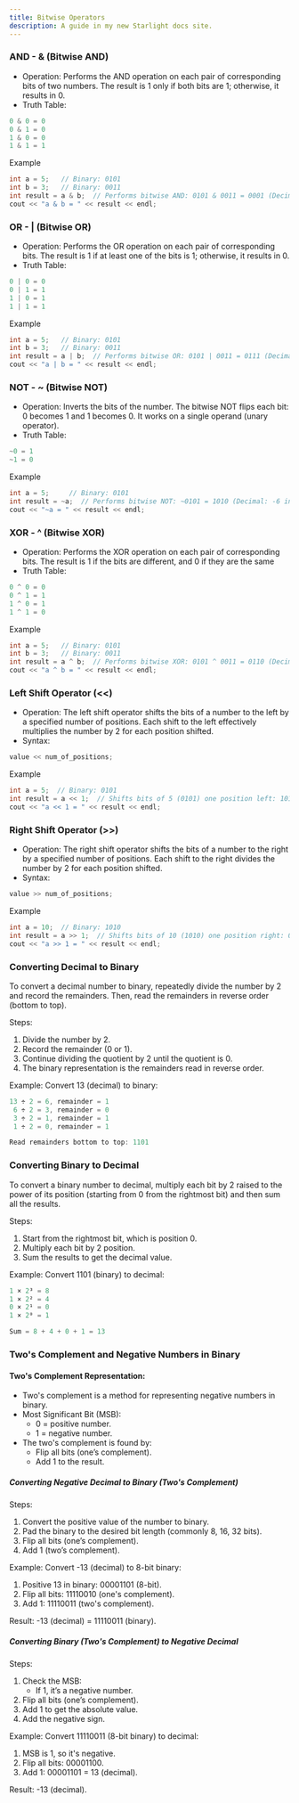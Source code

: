 ```yaml
---
title: Bitwise Operators
description: A guide in my new Starlight docs site.
---
```


### AND - & (Bitwise AND)
- Operation: Performs the AND operation on each pair of corresponding bits of two numbers. The result is 1 only if both bits are 1; otherwise, it results in 0.
- Truth Table:
```c++
0 & 0 = 0
0 & 1 = 0
1 & 0 = 0
1 & 1 = 1
```
Example
```c++
int a = 5;   // Binary: 0101
int b = 3;   // Binary: 0011
int result = a & b;  // Performs bitwise AND: 0101 & 0011 = 0001 (Decimal: 1)
cout << "a & b = " << result << endl;
```
###  OR - | (Bitwise OR)
- Operation: Performs the OR operation on each pair of corresponding bits. The result is 1 if at least one of the bits is 1; otherwise, it results in 0.
- Truth Table:
```c++
0 | 0 = 0
0 | 1 = 1
1 | 0 = 1
1 | 1 = 1
```
Example
```c++
int a = 5;   // Binary: 0101
int b = 3;   // Binary: 0011
int result = a | b;  // Performs bitwise OR: 0101 | 0011 = 0111 (Decimal: 7)
cout << "a | b = " << result << endl;
```
###  NOT - ~ (Bitwise NOT)
- Operation: Inverts the bits of the number. The bitwise NOT flips each bit: 0 becomes 1 and 1 becomes 0. It works on a single operand (unary operator).
- Truth Table:
```c++
~0 = 1
~1 = 0
```
Example
```c++
int a = 5;     // Binary: 0101
int result = ~a;  // Performs bitwise NOT: ~0101 = 1010 (Decimal: -6 in two's complement)
cout << "~a = " << result << endl;
```
###  XOR - ^ (Bitwise XOR)
- Operation: Performs the XOR operation on each pair of corresponding bits. The result is 1 if the bits are different, and 0 if they are the same
- Truth Table:
```c++
0 ^ 0 = 0
0 ^ 1 = 1
1 ^ 0 = 1
1 ^ 1 = 0
```
Example
```c++
int a = 5;   // Binary: 0101
int b = 3;   // Binary: 0011
int result = a ^ b;  // Performs bitwise XOR: 0101 ^ 0011 = 0110 (Decimal: 6)
cout << "a ^ b = " << result << endl;
```
###  Left Shift Operator (<<)
- Operation: The left shift operator shifts the bits of a number to the left by a specified number of positions. Each shift to the left effectively multiplies the number by 2 for each position shifted.
- Syntax:
```c++
value << num_of_positions;
```
Example
```c++
int a = 5;  // Binary: 0101
int result = a << 1;  // Shifts bits of 5 (0101) one position left: 1010 (binary for 10)
cout << "a << 1 = " << result << endl;
```
###  Right Shift Operator (>>)
- Operation: The right shift operator shifts the bits of a number to the right by a specified number of positions. Each shift to the right divides the number by 2 for each position shifted.
- Syntax:
```c++
value >> num_of_positions;
```
Example
```c++
int a = 10;  // Binary: 1010
int result = a >> 1;  // Shifts bits of 10 (1010) one position right: 0101 (binary for 5)
cout << "a >> 1 = " << result << endl;
```
###   Converting Decimal to Binary
To convert a decimal number to binary, repeatedly divide the number by 2 and record the remainders. Then, read the remainders in reverse order (bottom to top).

Steps:

1. Divide the number by 2.
2. Record the remainder (0 or 1).
3. Continue dividing the quotient by 2 until the quotient is 0.
4. The binary representation is the remainders read in reverse order.

Example: Convert 13 (decimal) to binary:
```c++
13 ÷ 2 = 6, remainder = 1
 6 ÷ 2 = 3, remainder = 0
 3 ÷ 2 = 1, remainder = 1
 1 ÷ 2 = 0, remainder = 1

Read remainders bottom to top: 1101
```
### Converting Binary to Decimal
To convert a binary number to decimal, multiply each bit by 2 raised to the power of its position (starting from 0 from the rightmost bit) and then sum all the results.

Steps:
1. Start from the rightmost bit, which is position 0.
2. Multiply each bit by 2 position.
3. Sum the results to get the decimal value.

Example: Convert 1101 (binary) to decimal:
```c++
1 × 2³ = 8
1 × 2² = 4
0 × 2¹ = 0
1 × 2⁰ = 1

Sum = 8 + 4 + 0 + 1 = 13
```
### Two's Complement and Negative Numbers in Binary
#### Two's Complement Representation:
- Two's complement is a method for representing negative numbers in binary.
- Most Significant Bit (MSB):
    - 0 = positive number.
    - 1 = negative number.
- The two's complement is found by:
    - Flip all bits (one’s complement).
    - Add 1 to the result.

##### Converting Negative Decimal to Binary (Two's Complement)
Steps:

1. Convert the positive value of the number to binary.
2. Pad the binary to the desired bit length (commonly 8, 16, 32 bits).
3. Flip all bits (one’s complement).
4. Add 1 (two’s complement).

Example: Convert -13 (decimal) to 8-bit binary:

1. Positive 13 in binary: 00001101 (8-bit).
2. Flip all bits: 11110010 (one's complement).
3. Add 1: 11110011 (two's complement).

Result: -13 (decimal) = 11110011 (binary).

##### Converting Binary (Two's Complement) to Negative Decimal
Steps:

1. Check the MSB:
    - If 1, it’s a negative number.
2. Flip all bits (one’s complement).
3. Add 1 to get the absolute value.
4. Add the negative sign.

Example: Convert 11110011 (8-bit binary) to decimal:

1. MSB is 1, so it's negative.
2. Flip all bits: 00001100.
3. Add 1: 00001101 = 13 (decimal).

Result: -13 (decimal).
